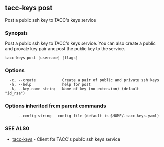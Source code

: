 ## tacc-keys post

Post a public ssh key to TACC's keys service

### Synopsis

Post a public ssh key to TACC's keys service.
You can also create a public and provate key pair and post the public key to 
the service.

```
tacc-keys post [username] [flags]
```

### Options

```
  -c, --create            Create a pair of public and private ssh keys
  -h, --help              help for post
  -k, --key-name string   Name of key (no extension) (default "id_rsa")
```

### Options inherited from parent commands

```
      --config string   config file (default is $HOME/.tacc-keys.yaml)
```

### SEE ALSO

* [tacc-keys](README.md)	 - Client for TACC's public ssh keys service
